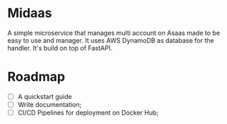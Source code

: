 # Midaas

A simple microservice that manages multi account on Asaas made to be easy to use and manager. It uses AWS DynamoDB as database for the handler.
It's build on top of FastAPI.

# Roadmap
* [ ] A quickstart guide
* [ ] Write documentation;
* [ ] CI/CD Pipelines for deployment on Docker Hub;